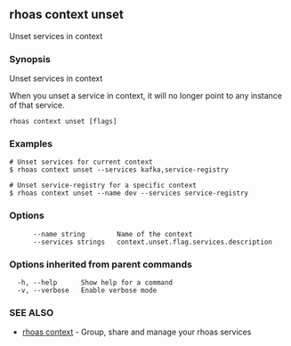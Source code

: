 ## rhoas context unset

Unset services in context

### Synopsis

Unset services in context

When you unset a service in context, it will no longer point to any instance of that service.


```
rhoas context unset [flags]
```

### Examples

```
# Unset services for current context
$ rhoas context unset --services kafka,service-registry

# Unset service-registry for a specific context
$ rhoas context unset --name dev --services service-registry

```

### Options

```
      --name string        Name of the context
      --services strings   context.unset.flag.services.description
```

### Options inherited from parent commands

```
  -h, --help      Show help for a command
  -v, --verbose   Enable verbose mode
```

### SEE ALSO

* [rhoas context](rhoas_context.md)	 - Group, share and manage your rhoas services

